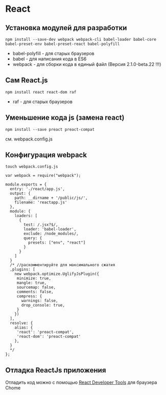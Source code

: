 # React

## Установка модулей для разработки
```
npm install --save-dev webpack webpack-cli babel-loader babel-core babel-preset-env babel-preset-react babel-polyfill 
```
* babel-polyfill - для старых браузеров
* babel - для написания кода в ES6
* webpack - для сборки кода в единый файл (Версия 2.1.0-beta.22 !!!)

## Cам React.js
```
npm install react react-dom raf
```
* raf - для старых браузеров

## Уменьшение кода js (замена react)
```
npm install --save preact preact-compat
```
см. webpack.config.js

## Конфигурация webpack
```
touch webpack.config.js
```
```
var webpack = require("webpack");

module.exports = {
  entry: './react/app.js',
  output: {
    path: __dirname + '/public/js/',
    filename: 'reactapp.js'
  },
  module: {
    loaders: [
      {
        test: /.jsx?$/,
        loader: 'babel-loader',
        exclude: /node_modules/,
        query: {
          presets: ["env", "react"]
        }
      }
    ]
  }
  /* //раскомментируйте для максимального сжатия
  ,plugins: [
    new webpack.optimize.UglifyJsPlugin({
     minimize: true,
     mangle: true,
     sourcemap: false,
     comments: false,
     compress: {
       warnings: false,
       drop_console: true,
     }
    })
  ],
  resolve: {
    alias: {
     'react': 'preact-compat',
     'react-dom': 'preact-compat'
    },    
  }
  */
};
```
## Отладка ReactJs приложения
Отладить код можно с помощью [React Developer Tools](https://chrome.google.com/webstore/detail/react-developer-tools/fmkadmapgofadopljbjfkapdkoienihi) для браузера Chome